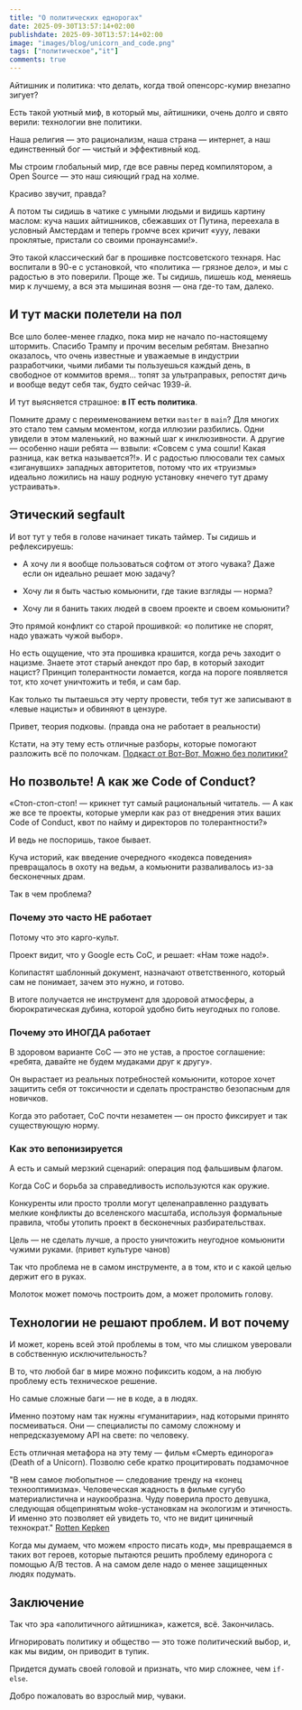 ```yaml
---
title: "О политических еднорогах"
date: 2025-09-30T13:57:14+02:00
publishdate: 2025-09-30T13:57:14+02:00
image: "images/blog/unicorn_and_code.png"
tags: ["политическое","it"]
comments: true
---
```


Айтишник и политика: что делать, когда твой опенсорс-кумир внезапно зигует?

Есть такой уютный миф, в который мы, айтишники, очень долго и свято верили:
технологии вне политики.

Наша религия — это рационализм, наша страна — интернет, а наш единственный бог —
чистый и эффективный код.

Мы строим глобальный мир, где все равны перед компилятором, а Open Source — это
наш сияющий град на холме.

Красиво звучит, правда?

А потом ты сидишь в чатике с умными людьми и видишь картину маслом: куча наших
айтишников, сбежавших от Путина, переехала в условный Амстердам и теперь громче
всех кричит «ууу, леваки проклятые, пристали со своими пронаунсами!».

Это такой классический баг в прошивке постсоветского технаря. Нас воспитали в
90-е с установкой, что «политика — грязное дело», и мы с радостью в это
поверили. Проще же. Ты сидишь, пишешь код, меняешь мир к лучшему, а вся эта
мышиная возня — она где-то там, далеко.

## И тут маски полетели на пол

Все шло более-менее гладко, пока мир не начало по-настоящему штормить. Спасибо
Трампу и прочим веселым ребятам. Внезапно оказалось, что очень известные и
уважаемые в индустрии разработчики, чьими либами ты пользуешься каждый день, в
свободное от коммитов время... топят за ультраправых, репостят дичь и вообще
ведут себя так, будто сейчас 1939-й.

И тут выясняется страшное: **в IT есть политика**.

Помните драму с переименованием ветки `master` в `main`? Для многих это стало
тем самым моментом, когда иллюзии разбились. Одни увидели в этом маленький, но
важный шаг к инклюзивности. А другие — особенно наши ребята — взвыли: «Совсем с
ума сошли! Какая разница, как ветка называется?!». И с радостью плюсовали тех
самых «зиганувших» западных авторитетов, потому что их «труизмы» идеально
ложились на нашу родную установку «нечего тут драму устраивать».

## Этический segfault

И вот тут у тебя в голове начинает тикать таймер. Ты сидишь и рефлексируешь:

- А хочу ли я вообще пользоваться софтом от этого чувака? Даже если он идеально
  решает мою задачу?

- Хочу ли я быть частью комьюнити, где такие взгляды — норма?

- Хочу ли я банить таких людей в своем проекте и своем комьюнити?

Это прямой конфликт со старой прошивкой: «о политике не спорят, надо уважать
чужой выбор».

Но есть ощущение, что эта прошивка крашится, когда речь заходит о нацизме.
Знаете этот старый анекдот про бар, в который заходит нацист? Принцип
толерантности ломается, когда на пороге появляется тот, кто хочет уничтожить и
тебя, и сам бар.

Как только ты пытаешься эту черту провести, тебя тут же записывают в «левые
нацисты» и обвиняют в цензуре.

Привет, теория подковы. (правда она не работает в реальности)

Кстати, на эту тему есть отличные разборы, которые помогают разложить всё по
полочкам.
[Подкаст от Вот-Вот, Можно без политики?](https://www.votvot.tv/z/23231)

## Но позвольте! А как же Code of Conduct?

«Стоп-стоп-стоп! — крикнет тут самый рациональный читатель. — А как же все те
проекты, которые умерли как раз от внедрения этих ваших Code of Conduct, квот по
найму и директоров по толерантности?»

И ведь не поспоришь, такое бывает.

Куча историй, как введение очередного «кодекса поведения» превращалось в охоту
на ведьм, а комьюнити разваливалось из-за бесконечных драм.

Так в чем проблема?

### Почему это часто НЕ работает

Потому что это карго-культ.

Проект видит, что у Google есть CoC, и решает: «Нам тоже надо!».

Копипастят шаблонный документ, назначают ответственного, который сам не
понимает, зачем это нужно, и готово.

В итоге получается не инструмент для здоровой атмосферы, а бюрократическая
дубина, которой удобно бить неугодных по голове.

### Почему это ИНОГДА работает

В здоровом варианте CoC — это не устав, а простое соглашение: «ребята, давайте
не будем мудаками друг к другу».

Он вырастает из реальных потребностей комьюнити, которое хочет защитить себя от
токсичности и сделать пространство безопасным для новичков.

Когда это работает, CoC почти незаметен — он просто фиксирует и так существующую
норму.

### Как это вепонизируется

А есть и самый мерзкий сценарий: операция под фальшивым флагом.

Когда CoC и борьба за справедливость используются как оружие.

Конкуренты или просто тролли могут целенаправленно раздувать мелкие конфликты до
вселенского масштаба, используя формальные правила, чтобы утопить проект в
бесконечных разбирательствах.

Цель — не сделать лучше, а просто уничтожить неугодное комьюнити чужими руками.
(привет культуре чанов)

Так что проблема не в самом инструменте, а в том, кто и с какой целью держит его
в руках.

Молоток может помочь построить дом, а может проломить голову.

## Технологии не решают проблем. И вот почему

И может, корень всей этой проблемы в том, что мы слишком уверовали в собственную
исключительность?

В то, что любой баг в мире можно пофиксить кодом, а на любую проблему есть
техническое решение.

Но самые сложные баги — не в коде, а в людях.

Именно поэтому нам так нужны «гуманитарии», над которыми принято посмеиваться.
Они — специалисты по самому сложному и непредсказуемому API на свете: по
человеку.

Есть отличная метафора на эту тему — фильм «Смерть единорога» (Death of a
Unicorn). Позволю себе кратко процитировать подзамочное

"В нем самое любопытное — следование тренду на «конец технооптимизма».
Человеческая жадность в фильме сугубо материалистична и наукообразна. Чуду
поверила просто девушка, следующая общепринятым woke-установкам на экологизм и
этичность. И именно это позволяет ей увидеть то, что не видит циничный
технократ."
[Rotten Kepken](https://boosty.to/rottenkepken/posts/163e5374-0d56-4448-a1ed-09868902c981)

Когда мы думаем, что можем «просто писать код», мы превращаемся в таких вот
героев, которые пытаются решить проблему единорога с помощью A/B тестов. А на
самом деле надо о менее защищенных людях подумать.

## Заключение

Так что эра «аполитичного айтишника», кажется, всё. Закончилась.

Игнорировать политику и общество — это тоже политический выбор, и, как мы видим,
он приводит в тупик.

Придется думать своей головой и признать, что мир сложнее, чем `if-else`.

Добро пожаловать во взрослый мир, чуваки.
